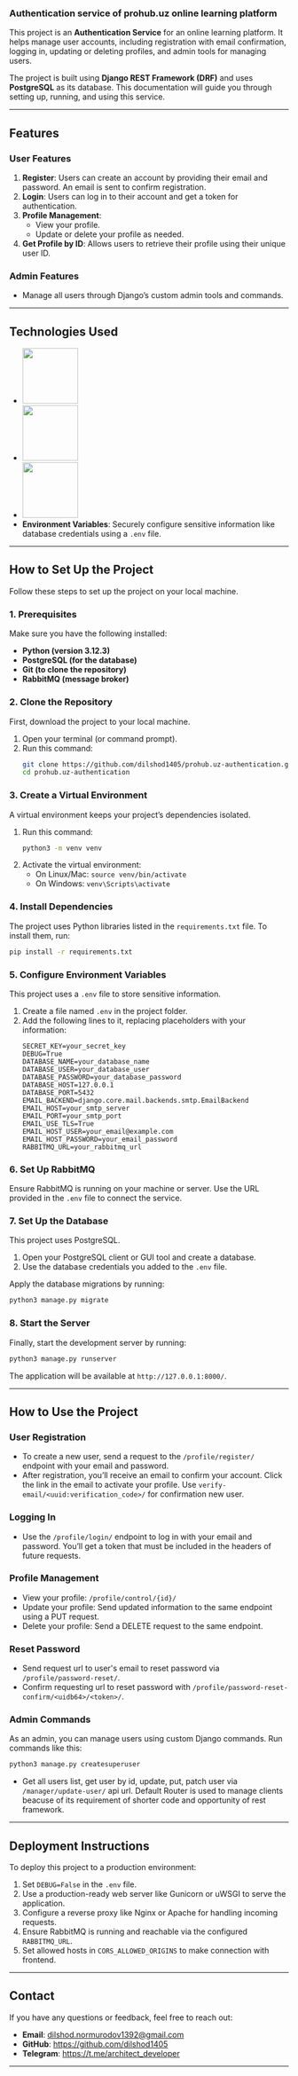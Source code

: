 ### Authentication service of prohub.uz online learning platform

This project is an **Authentication Service** for an online learning platform. It helps manage user accounts, including registration with email confirmation, logging in, updating or deleting profiles, and admin tools for managing users.  

The project is built using **Django REST Framework (DRF)** and uses **PostgreSQL** as its database. This documentation will guide you through setting up, running, and using this service.  

---

## Features  

### User Features  
1. **Register**: Users can create an account by providing their email and password. An email is sent to confirm registration.  
2. **Login**: Users can log in to their account and get a token for authentication.  
3. **Profile Management**:  
   - View your profile.  
   - Update or delete your profile as needed.  
4. **Get Profile by ID**: Allows users to retrieve their profile using their unique user ID.  

### Admin Features  
- Manage all users through Django’s custom admin tools and commands.  

---

## Technologies Used  

- **<a href="https://www.djangoproject.com/"><img src="https://cdn.buttercms.com/zRXMXpcqQuaCbMu2mx1s" style="width: 100px;"></a>**<br>
- **<a href="https://www.postgresql.org/"><img src="https://templates.peakboard.com/extensions/PostgreSQL/PostgreSQL_Extension_Logo.png" style="width: 100px;"></a>**<br>
- **<a href="https://www.rabbitmq.com/"><img src="https://www.rabbitmq.com/img/rabbitmq-logo-with-name.svg" style="width: 100px;"></a>**
- **Environment Variables**: Securely configure sensitive information like database credentials using a `.env` file.  

---

## How to Set Up the Project  

Follow these steps to set up the project on your local machine.  

### 1. Prerequisites  
Make sure you have the following installed:  
- **Python (version 3.12.3)**  
- **PostgreSQL (for the database)**  
- **Git (to clone the repository)**
- **RabbitMQ (message broker)**  

### 2. Clone the Repository  
First, download the project to your local machine.  
1. Open your terminal (or command prompt).  
2. Run this command:  
   ```bash  
   git clone https://github.com/dilshod1405/prohub.uz-authentication.git
   cd prohub.uz-authentication
   ```  

### 3. Create a Virtual Environment  
A virtual environment keeps your project’s dependencies isolated.  
1. Run this command:  
   ```bash  
   python3 -m venv venv  
   ```  
2. Activate the virtual environment:  
   - On Linux/Mac: `source venv/bin/activate`  
   - On Windows: `venv\Scripts\activate`  

### 4. Install Dependencies  
The project uses Python libraries listed in the `requirements.txt` file. To install them, run:  
```bash  
pip install -r requirements.txt  
```  

### 5. Configure Environment Variables  
This project uses a `.env` file to store sensitive information.  
1. Create a file named `.env` in the project folder.  
2. Add the following lines to it, replacing placeholders with your information:  
   ```env  
   SECRET_KEY=your_secret_key  
   DEBUG=True  
   DATABASE_NAME=your_database_name  
   DATABASE_USER=your_database_user  
   DATABASE_PASSWORD=your_database_password  
   DATABASE_HOST=127.0.0.1  
   DATABASE_PORT=5432  
   EMAIL_BACKEND=django.core.mail.backends.smtp.EmailBackend  
   EMAIL_HOST=your_smtp_server  
   EMAIL_PORT=your_smtp_port  
   EMAIL_USE_TLS=True  
   EMAIL_HOST_USER=your_email@example.com  
   EMAIL_HOST_PASSWORD=your_email_password
   RABBITMQ_URL=your_rabbitmq_url 
   ```

### 6. Set Up RabbitMQ  
Ensure RabbitMQ is running on your machine or server. Use the URL provided in the `.env` file to connect the service. 


### 7. Set Up the Database  
This project uses PostgreSQL.  
1. Open your PostgreSQL client or GUI tool and create a database.  
2. Use the database credentials you added to the `.env` file.  

Apply the database migrations by running:  
```bash  
python3 manage.py migrate  
```  

### 8. Start the Server  
Finally, start the development server by running:  
```bash  
python3 manage.py runserver  
```  
The application will be available at `http://127.0.0.1:8000/`.  

---

## How to Use the Project  

### User Registration  
- To create a new user, send a request to the `/profile/register/` endpoint with your email and password.  
- After registration, you’ll receive an email to confirm your account. Click the link in the email to activate your profile. Use `verify-email/<uuid:verification_code>/` for confirmation new user.  

### Logging In  
- Use the `/profile/login/` endpoint to log in with your email and password. You’ll get a token that must be included in the headers of future requests.  

### Profile Management  
- View your profile: `/profile/control/{id}/`  
- Update your profile: Send updated information to the same endpoint using a PUT request.  
- Delete your profile: Send a DELETE request to the same endpoint.

### Reset Password
- Send request url to user's email to reset password via `/profile/password-reset/`.
- Confirm requesting url to reset password with `/profile/password-reset-confirm/<uidb64>/<token>/`.

### Admin Commands  
As an admin, you can manage users using custom Django commands. Run commands like this:  
```bash  
python3 manage.py createsuperuser
```
- Get all users list, get user by id, update, put, patch user via `/manager/update-user/` api url. Default Router is used to manage clients beacuse of its requirement of shorter code and opportunity of rest framework.

---

## Deployment Instructions  

To deploy this project to a production environment:  
1. Set `DEBUG=False` in the `.env` file.  
2. Use a production-ready web server like Gunicorn or uWSGI to serve the application.  
3. Configure a reverse proxy like Nginx or Apache for handling incoming requests.  
4. Ensure RabbitMQ is running and reachable via the configured `RABBITMQ_URL`.   
5. Set allowed hosts in `CORS_ALLOWED_ORIGINS` to make connection with frontend.

---

## Contact  

If you have any questions or feedback, feel free to reach out:  
- **Email**: dilshod.normurodov1392@gmail.com 
- **GitHub**: https://github.com/dilshod1405
- **Telegram**: https://t.me/architect_developer

---
